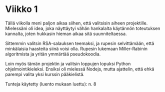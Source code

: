 # Viikko 1

Tällä viikolla meni paljon aikaa siihen, että valitsisin aiheen projektille. Mielessäni oli idea, joka näyttäytyi vähän hankalalta käytännön toteutuksen kannalta, joten hukkasin hieman aikaa sitä suunniteltaessa. 

Sittemmin valitsin RSA-salauksen teemaksi, ja rupesin 
selvittämään, että minkälaisia haasteita siinä voisi olla. Rupesin lukemaan Miller-Rabinin algoritmista ja yritän ymmärtää pseudokoodia.  

Loin myös tämän projektin ja valitsin loppujen lopuksi Python 
ohjelmointikieleksi. Ensiksi oli mielessä Nodejs, mutta ajattelin, että ehkä parempi valita yksi kurssin pääkielistä.

Tunteja käytetty (luento mukaan luettu): n. 8
